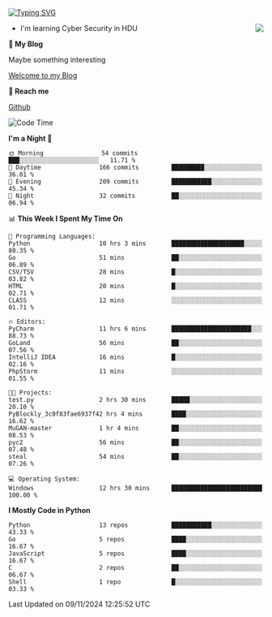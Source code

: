 [![Typing SVG](https://readme-typing-svg.herokuapp.com?font=Fira+Code&pause=1000&random=false&width=450&height=60&lines=Hello+%F0%9F%91%8B%F0%9F%8F%BB;I'm+JBNRZ)](https://git.io/typing-svg)

<a href="#">
  <img align="right" src="https://github-readme-stats.vercel.app/api?username=JBNRZ&show_icons=true&bg_color=15,f2f7fd,E0EAFC" />
</a>

- I'm learning Cyber Security in HDU

 **🌱 My Blog**

Maybe something interesting

[Welcome to my Blog](https://jbnrz.com.cn/)

 **💬 Reach me** 

[Github](https://github.com/JBNRZ)


<!--START_SECTION:waka-->
![Code Time](http://img.shields.io/badge/Code%20Time-736%20hrs%2058%20mins-blue)

**I'm a Night 🦉** 

```text
🌞 Morning                54 commits          ███░░░░░░░░░░░░░░░░░░░░░░   11.71 % 
🌆 Daytime                166 commits         █████████░░░░░░░░░░░░░░░░   36.01 % 
🌃 Evening                209 commits         ███████████░░░░░░░░░░░░░░   45.34 % 
🌙 Night                  32 commits          ██░░░░░░░░░░░░░░░░░░░░░░░   06.94 % 
```


📊 **This Week I Spent My Time On** 

```text
💬 Programming Languages: 
Python                   10 hrs 3 mins       ████████████████████░░░░░   80.35 % 
Go                       51 mins             ██░░░░░░░░░░░░░░░░░░░░░░░   06.89 % 
CSV/TSV                  28 mins             █░░░░░░░░░░░░░░░░░░░░░░░░   03.82 % 
HTML                     20 mins             █░░░░░░░░░░░░░░░░░░░░░░░░   02.71 % 
CLASS                    12 mins             ░░░░░░░░░░░░░░░░░░░░░░░░░   01.71 % 

🔥 Editors: 
PyCharm                  11 hrs 6 mins       ██████████████████████░░░   88.73 % 
GoLand                   56 mins             ██░░░░░░░░░░░░░░░░░░░░░░░   07.56 % 
IntelliJ IDEA            16 mins             █░░░░░░░░░░░░░░░░░░░░░░░░   02.16 % 
PhpStorm                 11 mins             ░░░░░░░░░░░░░░░░░░░░░░░░░   01.55 % 

🐱‍💻 Projects: 
test.py                  2 hrs 30 mins       █████░░░░░░░░░░░░░░░░░░░░   20.10 % 
PyBlockly_3c0f83fae6937f42 hrs 4 mins        ████░░░░░░░░░░░░░░░░░░░░░   16.62 % 
MuGAN-master             1 hr 4 mins         ██░░░░░░░░░░░░░░░░░░░░░░░   08.53 % 
pyc2                     56 mins             ██░░░░░░░░░░░░░░░░░░░░░░░   07.48 % 
steal                    54 mins             ██░░░░░░░░░░░░░░░░░░░░░░░   07.26 % 

💻 Operating System: 
Windows                  12 hrs 30 mins      █████████████████████████   100.00 % 
```

**I Mostly Code in Python** 

```text
Python                   13 repos            ███████████░░░░░░░░░░░░░░   43.33 % 
Go                       5 repos             ████░░░░░░░░░░░░░░░░░░░░░   16.67 % 
JavaScript               5 repos             ████░░░░░░░░░░░░░░░░░░░░░   16.67 % 
C                        2 repos             ██░░░░░░░░░░░░░░░░░░░░░░░   06.67 % 
Shell                    1 repo              █░░░░░░░░░░░░░░░░░░░░░░░░   03.33 % 
```




 Last Updated on 09/11/2024 12:25:52 UTC
<!--END_SECTION:waka-->
